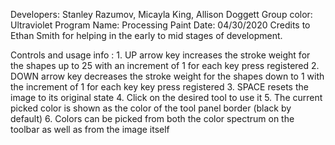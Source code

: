 Developers: Stanley Razumov, Micayla King, Allison Doggett
Group color: Ultraviolet 
Program Name: Processing Paint
Date: 04/30/2020
Credits to Ethan Smith for helping in the early to mid stages of development.

Controls and usage info : 1. UP arrow key increases the stroke weight for the shapes up to 25 with an increment of 1 for each key press registered
                          2. DOWN arrow key decreases the stroke weight for the shapes down to 1 with the increment of 1 for each key key press registered
                          3. SPACE resets the image to its original state
                          4. Click on the desired tool to use it
                          5. The current picked color is shown as the color of the tool panel border (black by default)
                          6. Colors can be picked from both the color spectrum on the toolbar as well as from the image itself
